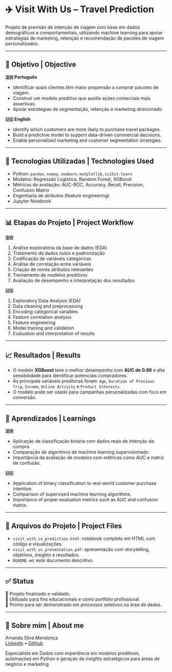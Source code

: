 # ✈️ Visit With Us – Travel Prediction

Projeto de previsão de intenção de viagem com base em dados demográficos e comportamentais, utilizando machine learning para apoiar estratégias de marketing, retenção e recomendação de pacotes de viagem personalizados.

---

## 📌 Objetivo | Objective

**🇧🇷 Português**
- Identificar quais clientes têm maior propensão a comprar pacotes de viagem.
- Construir um modelo preditivo que auxilie ações comerciais mais assertivas.
- Apoiar estratégias de segmentação, retenção e marketing direcionado.

**🇺🇸 English**
- Identify which customers are more likely to purchase travel packages.
- Build a predictive model to support data-driven commercial decisions.
- Enable personalized marketing and customer segmentation strategies.

---

## 🧰 Tecnologias Utilizadas | Technologies Used

- Python: `pandas`, `numpy`, `seaborn`, `matplotlib`, `scikit-learn`
- Modelos: Regressão Logística, Random Forest, XGBoost
- Métricas de avaliação: AUC-ROC, Accuracy, Recall, Precision, Confusion Matrix
- Engenharia de atributos (feature engineering)
- Jupyter Notebook

---

## 📊 Etapas do Projeto | Project Workflow

**🇧🇷**
1. Análise exploratória da base de dados (EDA)
2. Tratamento de dados nulos e padronização
3. Codificação de variáveis categóricas
4. Análise de correlação entre variáveis
5. Criação de novos atributos relevantes
6. Treinamento de modelos preditivos
7. Avaliação de desempenho e interpretação dos resultados

**🇺🇸**
1. Exploratory Data Analysis (EDA)
2. Data cleaning and preprocessing
3. Encoding categorical variables
4. Feature correlation analysis
5. Feature engineering
6. Model training and validation
7. Evaluation and interpretation of results

---

## 📈 Resultados | Results

- O modelo **XGBoost** teve o melhor desempenho com **AUC de 0.86** e alta sensibilidade para identificar potenciais compradores.
- As principais variáveis preditoras foram: `Age`, `Duration of Previous Trip`, `Income`, `Online Activity` e `Product Interests`.
- O modelo pode ser usado para campanhas personalizadas com foco em conversão.

---

## 🧠 Aprendizados | Learnings

**🇧🇷**
- Aplicação de classificação binária com dados reais de intenção de compra.
- Comparação de algoritmos de machine learning supervisionado.
- Importância da avaliação de modelos com métricas como AUC e matriz de confusão.

**🇺🇸**
- Application of binary classification to real-world customer purchase intention.
- Comparison of supervised machine learning algorithms.
- Importance of proper evaluation metrics such as AUC and confusion matrix.

---

## 📁 Arquivos do Projeto | Project Files

- `visit_with_us_prediction.html`: notebook completo em HTML com código e visualizações.
- `visit_with_us_presentation.pdf`: apresentação com storytelling, objetivos, insights e resultados.
- `README.md`: este documento descritivo.

---

## ✅ Status

📌 Projeto finalizado e validado.  
📌 Utilizado para fins educacionais e como portfólio profissional.  
📌 Pronto para ser demonstrado em processos seletivos na área de dados.

---

## 💼 Sobre mim | About me

Amanda Silva Mendonça  
[LinkedIn](https://www.linkedin.com/in/mendonca-amanda) • [GitHub](https://github.com/mendonca-amanda)

Especialista em Dados com experiência em modelos preditivos, automações em Python e geração de insights estratégicos para áreas de negócio e marketing.


